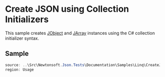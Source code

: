 ﻿# Create JSON using Collection Initializers

This sample creates [JObject](/api/newtonsoft/json/linq/jobject/) and [JArray](/api/newtonsoft/json/linq/jarray/) instances using the C# collection initializer syntax.

## Sample

```csharp Usage
source: ..\Src\Newtonsoft.Json.Tests\Documentation\Samples\Linq\CreateJsonCollectionInitializer.cs
region: Usage
```
